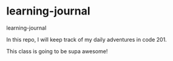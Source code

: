 # learning-journal  
learning-journal  

In this repo, I will keep track of my daily adventures in code 201.  

This class is going to be supa awesome!  
